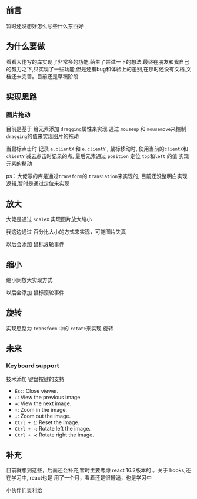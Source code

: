 <!--
 * @Author: your name
 * @Date: 2020-11-24 16:57:43
 * @LastEditTime: 2020-11-24 17:42:21
 * @LastEditors: Please set LastEditors
 * @Description: In User Settings Edit
 * @FilePath: \reactViewer\README.md
-->


## 前言
暂时还没想好怎么写些什么东西好

## 为什么要做
看看大佬写的库实现了非常多的功能,萌生了尝试一下的想法,最终在朋友和我自己的努力之下,只实现了一些功能,但是还有bug和体验上的差别,在那时还没有文档,文档还未完善。目前还是草稿阶段


## 实现思路

### 图片拖动
目前是基于 给元素添加 `dragging`属性来实现 通过 `mouseup` 和 `mousemove`来控制 `dragging`的值来实现图片的拖动

当鼠标点击时 记录 `e.clientX` 和 `e.clientY` , 鼠标移动时, 使用当前的`clientX`和`clientY` 减去点击时记录的点, 最后元素通过 `position` 定位 `top`和`left` 的值 实现元素的移动

ps：大佬写的库是通过`transform`的 `transiation`来实现的, 目前还没整明白实现逻辑,暂时是通过定位来实现

## 放大
大佬是通过 `scaleX` 实现图片放大缩小

我这边通过 百分比大小的方式来实现，可能图片失真

以后会添加 鼠标滚轮事件

## 缩小

缩小同放大实现方式

以后会添加 鼠标滚轮事件
## 旋转

实现思路为 `transform` 中的 `rotate`来实现 旋转


## 未来




### Keyboard support
技术添加 键盘按键的支持

- `Esc`: Close viewer.
- `←`: View the previous image.
- `→`: View the next image.
- `↑`: Zoom in the image.
- `↓`: Zoom out the image.
- `Ctrl + 1`: Reset the image.
- `Ctrl + ←`: Rotate left the image.
- `Ctrl + →`: Rotate right the image.


## 补充
目前就想到这些，后面还会补充,暂时主要考虑 react 16.2版本的 。关于 hooks,还在学习中, react也是 用了一个月，看着还是很懵逼，也是学习中

小伙伴们奥利给

